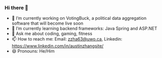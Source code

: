 ### Hi there 👋

<!-- **Austin6868/Austin6868** is a ✨ _special_ ✨ repository because its `README.md` (this file) appears on your GitHub profile. -->

<!-- Here are some ideas to get you started: -->

- 🔭 I’m currently working on VotingBuck, a political data aggregation software that will become live soon
- 🌱 I’m currently learning backend frameworks: Java Spring and ASP.NET
- 💬 Ask me about coding, gaming, fitness
- 📫 How to reach me: Email: zzha63@uwo.ca, Linkedin: https://www.linkedin.com/in/austinzhangsite/
- 😄 Pronouns: He/Him
